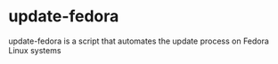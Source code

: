 # update-fedora
update-fedora is a script that automates the update process on Fedora Linux systems
